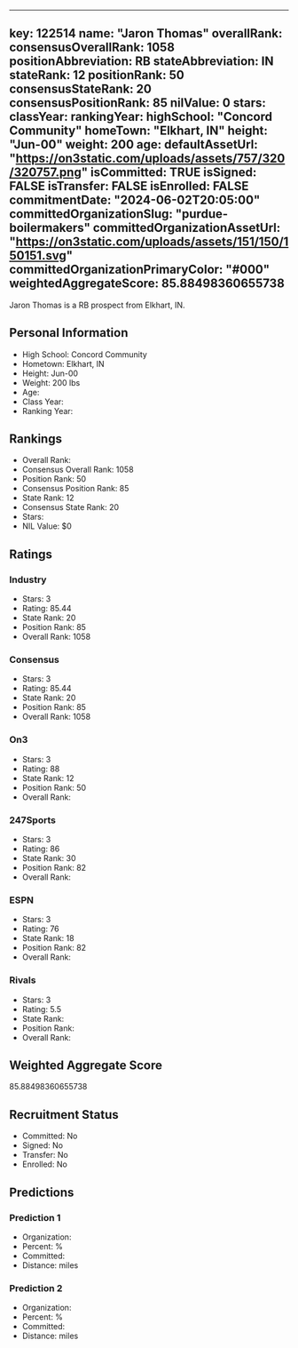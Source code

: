---
  key: 122514
  name: "Jaron Thomas"
  overallRank: 
  consensusOverallRank: 1058
  positionAbbreviation: RB
  stateAbbreviation: IN
  stateRank: 12
  positionRank: 50
  consensusStateRank: 20
  consensusPositionRank: 85
  nilValue: 0
  stars: 
  classYear: 
  rankingYear: 
  highSchool: "Concord Community"
  homeTown: "Elkhart, IN"
  height: "Jun-00"
  weight: 200
  age: 
  defaultAssetUrl: "https://on3static.com/uploads/assets/757/320/320757.png"
  isCommitted: TRUE
  isSigned: FALSE
  isTransfer: FALSE
  isEnrolled: FALSE
  commitmentDate: "2024-06-02T20:05:00"
  committedOrganizationSlug: "purdue-boilermakers"
  committedOrganizationAssetUrl: "https://on3static.com/uploads/assets/151/150/150151.svg"
  committedOrganizationPrimaryColor: "#000"
  weightedAggregateScore: 85.88498360655738
  ---
  
  Jaron Thomas is a RB prospect from Elkhart, IN.
  
  ## Personal Information
  - High School: Concord Community
  - Hometown: Elkhart, IN
  - Height: Jun-00
  - Weight: 200 lbs
  - Age: 
  - Class Year: 
  - Ranking Year: 
  
  ## Rankings
  - Overall Rank: 
  - Consensus Overall Rank: 1058
  - Position Rank: 50
  - Consensus Position Rank: 85
  - State Rank: 12
  - Consensus State Rank: 20
  - Stars: 
  - NIL Value: $0
  
  ## Ratings
  
  ### Industry
  - Stars: 3
  - Rating: 85.44
  - State Rank: 20
  - Position Rank: 85
  - Overall Rank: 1058
  
  ### Consensus
  - Stars: 3
  - Rating: 85.44
  - State Rank: 20
  - Position Rank: 85
  - Overall Rank: 1058
  
  ### On3
  - Stars: 3
  - Rating: 88
  - State Rank: 12
  - Position Rank: 50
  - Overall Rank: 
  
  ### 247Sports
  - Stars: 3
  - Rating: 86
  - State Rank: 30
  - Position Rank: 82
  - Overall Rank: 
  
  ### ESPN
  - Stars: 3
  - Rating: 76
  - State Rank: 18
  - Position Rank: 82
  - Overall Rank: 
  
  ### Rivals
  - Stars: 3
  - Rating: 5.5
  - State Rank: 
  - Position Rank: 
  - Overall Rank: 
  
  ## Weighted Aggregate Score
  85.88498360655738
  
  ## Recruitment Status
  - Committed: No
  - Signed: No
  - Transfer: No
  - Enrolled: No
  
  
  
  ## Predictions
  
  ### Prediction 1
  - Organization: 
  - Percent: %
  - Committed: 
  - Distance:  miles
  
  ### Prediction 2
  - Organization: 
  - Percent: %
  - Committed: 
  - Distance:  miles
  